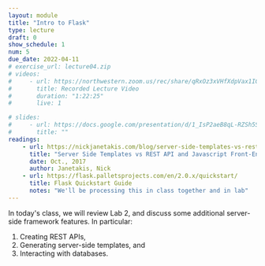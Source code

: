 ```yaml
---
layout: module
title: "Intro to Flask"
type: lecture
draft: 0
show_schedule: 1
num: 5
due_date: 2022-04-11
# exercise_url: lecture04.zip
# videos:
#     - url: https://northwestern.zoom.us/rec/share/qRxOz3xVHfXdpVax1ICTZrsROR4Vp-JDqZF--4siWyXxlXozqu6Io0yI41AAZYjt.xJEcmN57S6r-SzP2
#       title: Recorded Lecture Video
#       duration: "1:22:25"
#       live: 1

# slides: 
#     - url: https://docs.google.com/presentation/d/1_IsP2aeB8qL-RZSh5SofrxMYXIwtZuEhxH0p3hTAG0Y/edit?usp=sharing
#       title: ""
readings:
    - url: https://nickjanetakis.com/blog/server-side-templates-vs-rest-api-and-javascript-front-end
      title: "Server Side Templates vs REST API and Javascript Front-End"
      date: Oct., 2017
      author: Janetakis, Nick
    - url: https://flask.palletsprojects.com/en/2.0.x/quickstart/
      title: Flask Quickstart Guide
      notes: "We'll be processing this in class together and in lab"
---
```


In today's class, we will review Lab 2, and discuss some additional server-side framework features. In particular:
1. Creating REST APIs,
2. Generating server-side templates, and 
3. Interacting with databases.
